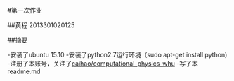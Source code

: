 #第一次作业

##黄程 2013301020125

##摘要

-安装了ubuntu 15.10
-安装了python2.7运行环境（sudo apt-get install python)
-注册了本账号，关注了[caihao/computational_physics_whu](https://github.com/caihao/computational_physics_whu)
-写了本readme.md
